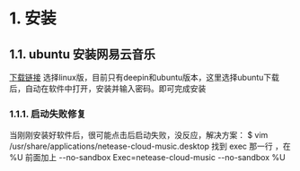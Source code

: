 # 1. 安装
## 1.1. ubuntu 安装网易云音乐
[下载链接](https://music.163.com/#/download)
选择linux版，目前只有deepin和ubuntu版本，这里选择ubuntu下载后，自动在软件中打开，安装并输入密码。即可完成安装

### 1.1.1. 启动失败修复
当刚刚安装好软件后，很可能点击后启动失败，没反应，解决方案：
$ vim /usr/share/applications/netease-cloud-music.desktop
找到 exec 那一行 ，在 %U 前面加上 --no-sandbox
    Exec=netease-cloud-music --no-sandbox %U

